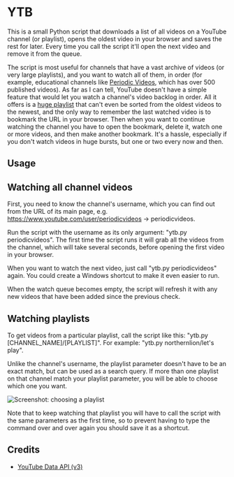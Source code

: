 YTB
===

This is a small Python script that downloads a list of all videos on a YouTube channel (or playlist), opens the oldest video in your browser and saves the rest for later. Every time you call the script it'll open the next video and remove it from the queue.

The script is most useful for channels that have a vast archive of videos (or very large playlists), and you want to watch all of them, in order (for example, educational channels like [Periodic Videos](https://www.youtube.com/periodicvideos), which has over 500 published videos). As far as I can tell, YouTube doesn't have a simple feature that would let you watch a channel's video backlog in order. All it offers is a [huge playlist](https://www.youtube.com/watch?v=fBQnhLGT9RM&list=UUtESv1e7ntJaLJYKIO1FoYw) that can't even be sorted from the oldest videos to the newest, and the only way to remember the last watched video is to bookmark the URL in your browser. Then when you want to continue watching the channel you have to open the bookmark, delete it, watch one or more videos, and then make another bookmark. It's a hassle, especially if you don't watch videos in huge bursts, but one or two every now and then.


Usage
------

## Watching all channel videos

First, you need to know the channel's username, which you can find out from the URL of its main page, e.g. https://www.youtube.com/user/periodicvideos -> periodicvideos.

Run the script with the username as its only argument: "ytb.py periodicvideos". The first time the script runs it will grab all the videos from the channel, which will take several seconds, before opening the first video in your browser.

When you want to watch the next video, just call "ytb.py periodicvideos" again. You could create a Windows shortcut to make it even easier to run.

When the watch queue becomes empty, the script will refresh it with any new videos that have been added since the previous check.

## Watching playlists

To get videos from a particular playlist, call the script like this: "ytb.py [CHANNEL_NAME]/[PLAYLIST]". For example: "ytb.py northernlion/let's play".

Unlike the channel's username, the playlist parameter doesn't have to be an exact match, but can be used as a search query. If more than one playlist on that channel match your playlist parameter, you will be able to choose which one you want.

![Screenshot: choosing a playlist](http://i.imgur.com/XBpuqNx.png)

Note that to keep watching that playlist you will have to call the script with the same parameters as the first time, so to prevent having to type the command over and over again you should save it as a shortcut.


Credits
--------

* [YouTube Data API (v3)](https://developers.google.com/youtube/v3/)